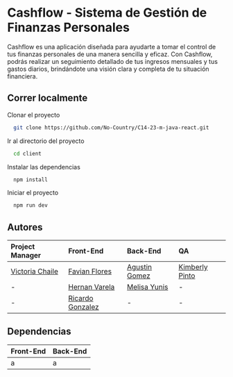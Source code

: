 
# Cashflow - Sistema de Gestión de Finanzas Personales

Cashflow es una aplicación diseñada para ayudarte a tomar el control de tus finanzas personales de una manera sencilla y eficaz. Con Cashflow, podrás realizar un seguimiento detallado de tus ingresos mensuales y tus gastos diarios, brindándote una visión clara y completa de tu situación financiera.


## Correr localmente

Clonar el proyecto

```bash
  git clone https://github.com/No-Country/C14-23-m-java-react.git
```

Ir al directorio del proyecto

```bash
  cd client
```

Instalar las dependencias

```bash
  npm install
```

Iniciar el proyecto

```bash
  npm run dev
```

## Autores
|Project Manager|Front-End|Back-End|QA|
| :-------- | :------- | :------------------ | :-------------------------------- |
|[Victoria Chaile](https://www.linkedin.com/in/victoria-agustina-chaile/)|[Favian Flores](#)|[Agustin Gomez](#)|[Kimberly Pinto](https://www.linkedin.com/in/kimberly-pinto-perales/)|
|-|[Hernan Varela](#)|[Melisa Yunis](https://www.linkedin.com/in/melisa-yunis-a536a8254/)|-|
|-|[Ricardo Gonzalez](https://www.linkedin.com/in/ricardoagustingonzalez/)|-|-|



## Dependencias
|Front-End|Back-End|
| :-------- | :-------- |
|a|a|
